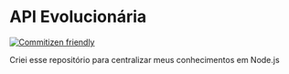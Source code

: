 # API Evolucionária

[![Commitizen friendly](https://img.shields.io/badge/commitizen-friendly-brightgreen.svg)](http://commitizen.github.io/cz-cli/)

Criei esse repositório para centralizar meus conhecimentos em Node.js